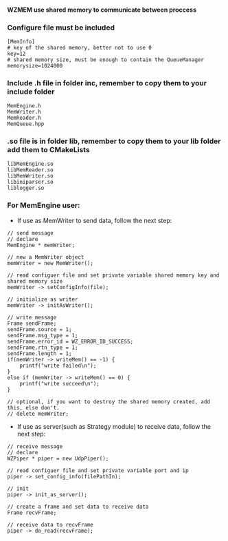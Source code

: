 #### WZMEM use shared memory to communicate between proccess

### Configure file must be included

```
[MemInfo]
# key of the shared memory, better not to use 0
key=12
# shared memory size, must be enough to contain the QueueManager
memorysize=1024000

```

### Include .h file in folder inc, remember to copy them to your include folder
```
MemEngine.h
MemWriter.h
MemReader.h
MemQueue.hpp
```

### .so file is in folder lib, remember to copy them to your lib folder add them to CMakeLists
```
libMemEngine.so
libMemReader.so
libMemWriter.so
libiniparser.so
liblogger.so
```

### For MemEngine user:

- If use as MemWriter to send data, follow the next step:

```
// send message
// declare
MemEngine * memWriter;

// new a MemWriter object
memWriter = new MemWriter();

// read configuer file and set private variable shared memory key and shared memory size
memWriter -> setConfigInfo(file);

// initialize as writer
memWriter -> initAsWriter();

// write message
Frame sendFrame;
sendFrame.source = 1;
sendFrame.msg_type = 1;
sendFrame.error_id = WZ_ERROR_ID_SUCCESS;
sendFrame.rtn_type = 1;
sendFrame.length = 1;
if(memWriter -> writeMem() == -1) {
	printf("write failed\n");
}
else if (memWriter -> writeMem() == 0) {
	printf("write succeed\n");
}

// optional, if you want to destroy the shared memory created, add this, else don't.
// delete memWriter;

```

- If use as server(such as Strategy module) to receive data, follow the next step:

```
// receive message
// declare
WZPiper * piper = new UdpPiper();

// read configuer file and set private variable port and ip
piper -> set_config_info(filePathIn);

// init
piper -> init_as_server();

// create a frame and set data to receive data
Frame recvFrame;

// receive data to recvFrame
piper -> do_read(recvFrame);

```